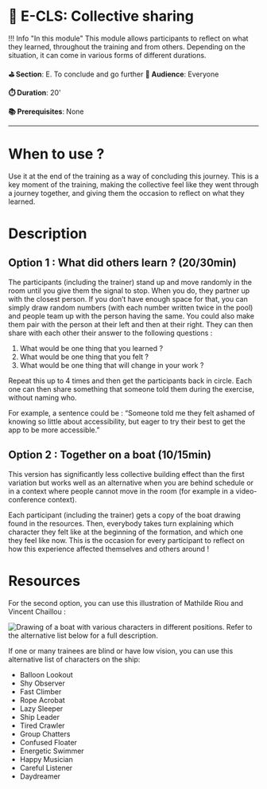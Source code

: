 # 💬 E-CLS: Collective sharing

!!! Info "In this module"
    This module allows participants to reflect on what they learned,
    throughout the training and from others. Depending on the situation, it can come
    in various forms of different durations.

**⛳️ Section**: E. To conclude and go further
**👥 Audience**: Everyone

**⏱️ ️Duration**: 20'

**📚 Prerequisites**: None

---

# When to use ?

Use it at the end of the training as a way of concluding this journey. This is a key moment of the training, making the collective feel like they went through a journey together, and giving them the occasion to reflect on what they learned.

# Description

## Option 1 : What did others learn ? (20/30min)

The participants (including the trainer) stand up and move randomly in the room until you give them the signal to stop. When you do, they partner up with the closest person. If you don’t have enough space for that, you can simply draw random numbers (with each number written twice in the pool) and people team up with the person having the same. You could also make them pair with the person at their left and then at their right. They can then share with each other their answer to the following questions :

1. What would be one thing that you learned ?
2. What would be one thing that you felt ?
3. What would be one thing that will change in your work ?

Repeat this up to 4 times and then get the participants back in circle. Each one can then share something that someone told them during the exercise, without naming who.

For example, a sentence could be : “Someone told me they felt ashamed of knowing so little about accessibility, but eager to try their best to get the app to be more accessible.”

## Option 2 : Together on a boat (10/15min)

This version has significantly less collective building effect than the first variation but works well as an alternative when you are behind schedule or in a context where people cannot move in the room (for example in a video-conference context).

Each participant (including the trainer) gets a copy of the boat drawing found in the resources. Then, everybody takes turn explaining which character they felt like at the beginning of the formation, and which one they feel like now. This is the occasion for every participant to reflect on how this experience affected themselves and others around !

# Resources

For the second option, you can use this illustration of Mathilde Riou and Vincent Chaillou :

![Drawing of a boat with various characters in different positions. Refer to the alternative list below for a full description.](resources/e-to-conclude-and-go-further/togetherOnABoat.png)

If one or many trainees are blind or have low vision, you can use this alternative list of characters on the ship:

- Balloon Lookout
- Shy Observer
- Fast Climber
- Rope Acrobat
- Lazy Sleeper
- Ship Leader
- Tired Crawler
- Group Chatters
- Confused Floater
- Energetic Swimmer
- Happy Musician
- Careful Listener
- Daydreamer
